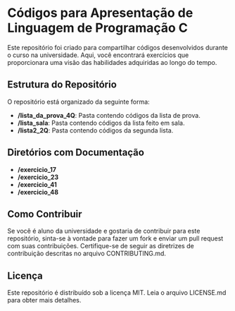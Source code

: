 # Códigos para Apresentação de Linguagem de Programação C

Este repositório foi criado para compartilhar códigos desenvolvidos durante o curso na universidade. Aqui, você encontrará exercícios que proporcionara uma visão das habilidades adquiridas ao longo do tempo.

## Estrutura do Repositório

O repositório está organizado da seguinte forma:

- **/lista_da_prova_4Q**: Pasta contendo códigos da lista de prova.
- **/lista_sala**: Pasta contendo códigos da lista feito em sala.
- **/lista2_2Q**: Pasta contendo códigos da segunda lista.

## Diretórios com Documentação

- **/exercicio_17**
- **/exercicio_23** 
- **/exercicio_41**
- **/exercicio_48**

## Como Contribuir

Se você é aluno da universidade e gostaria de contribuir para este repositório, sinta-se à vontade para fazer um fork e enviar um pull request com suas contribuições. Certifique-se de seguir as diretrizes de contribuição descritas no arquivo CONTRIBUTING.md.

## Licença

Este repositório é distribuído sob a licença MIT. Leia o arquivo LICENSE.md para obter mais detalhes.

